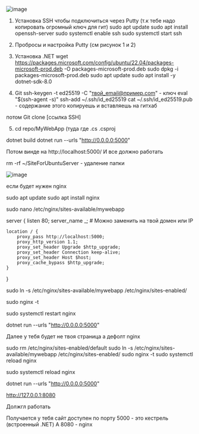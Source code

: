 ![image](https://github.com/user-attachments/assets/faa87a4d-9e3f-4db7-a21d-421869319b77)

1. Установка SSH чтобы подключиться через Putty (т.к тебе надо копировать огромный ключ для гит)
sudo apt update
sudo apt install openssh-server
sudo systemctl enable ssh
sudo systemctl start ssh

2. Пробросы и настройка Putty (см рисунок 1 и 2)

3. Установка .NET
wget https://packages.microsoft.com/config/ubuntu/22.04/packages-microsoft-prod.deb -O packages-microsoft-prod.deb
sudo dpkg -i packages-microsoft-prod.deb
sudo apt update
sudo apt install -y dotnet-sdk-8.0

4. Git
ssh-keygen -t ed25519 -C "твой_email@пример.com" - ключ
eval "$(ssh-agent -s)"
ssh-add ~/.ssh/id_ed25519
cat ~/.ssh/id_ed25519.pub - содержание этого копируешь и вставляешь на гитхаб

потом Git clone [ссылка SSH]

5. cd repo/MyWebApp (туда где .cs .csproj

dotnet build
dotnet run --urls "http://0.0.0.0:5000"


Потом  винде на http://localhost:5000/ 
И все должно работать


 rm -rf ~/SiteForUbuntuServer  - удаление папки


![image](https://github.com/user-attachments/assets/23187891-b993-4c3f-b38a-34d94b29e65f)


если будет нужен nginx

sudo apt update
sudo apt install nginx


sudo nano /etc/nginx/sites-available/mywebapp


server {
    listen 80;
    server_name _;  # Можно заменить на твой домен или IP

    location / {
        proxy_pass http://localhost:5000;
        proxy_http_version 1.1;
        proxy_set_header Upgrade $http_upgrade;
        proxy_set_header Connection keep-alive;
        proxy_set_header Host $host;
        proxy_cache_bypass $http_upgrade;
    }
}


sudo ln -s /etc/nginx/sites-available/mywebapp /etc/nginx/sites-enabled/

sudo nginx -t

sudo systemctl restart nginx

dotnet run --urls "http://0.0.0.0:5000"


Далее у тебя будет не твоя страница а дефолт nginx

sudo rm /etc/nginx/sites-enabled/default
sudo ln -s /etc/nginx/sites-available/mywebapp /etc/nginx/sites-enabled/
sudo nginx -t
sudo systemctl reload nginx


sudo systemctl reload nginx

dotnet run --urls "http://0.0.0.0:5000"

http://127.0.0.1:8080

Должгл работать


Получается у тебя сайт доступен по порту 5000 - это кестрель (встроенный .NET)
А 8080 - nginx
